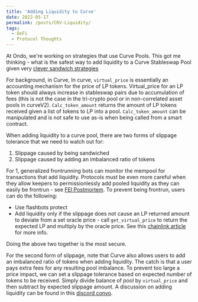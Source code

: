 ```yaml
---
title: 'Adding Liquidity to Curve'
date: 2022-05-17
permalink: /posts/CRV-Liquidity/
tags:
  - DeFi
  - Protocol Thoughts
---
```


At Ondo, we're working on strategies that use Curve Pools. This got me thinking - what is the safest way to add liquidity to a Curve Stableswap Pool given very [clever sandwich strategies](https://twitter.com/bertcmiller/status/1527757146716348416)

For background, in Curve, In curve, `virtual_price` is essentially an accounting mechanism for the price of LP tokens. Virtual_price for an LP token should always increase in stableswap pairs due to accumulation of fees (this is not the case in the tri-crypto pool or in non-correlated asset pools in curveV2). `Calc_token_amount` returns the amount of LP tokens received given a list of tokens to LP into a pool. `Calc_token_amount` can be manipulated and is not safe to use as-is when being called from a smart contract. 

When adding liquidity to a curve pool, there are two forms of slippage tolerance that we need to watch out for:
1. Slippage caused by being sandwiched 
2. Slippage caused by adding an imbalanced ratio of tokens 

For 1, generalized frontrunning bots can monitor the mempool for transactions that add liquidity. Protocols must be even more careful when they allow keepers to permissionlessly add pooled liquidity as they can easily be frontrun - see [FEI Postmortem](https://medium.com/immunefi/fei-protocol-flashloan-vulnerability-postmortem-7c5dc001affb). To prevent being frontrun, users can do the following:
- Use flashbots protect
- Add liquidity only if the slippage does not cause an LP returned amount to deviate from a set oracle price - call `get_virtual_price` to return the expected LP and multiply by the oracle price. See this [chainlink article](https://blog.chain.link/using-chainlink-oracles-to-securely-utilize-curve-lp-pools/) for more info. 

Doing the above two together is the most secure. 

For the second form of slippage, note that Curve also allows users to add an imbalanced ratio of tokens when adding liquidity. The catch is that a user pays extra fees for any resulting pool imbalance. To prevent too large a price impact, we can set a slippage tolerance based on expected number of tokens to be received. Simply divide balance of pool by `virtual_price` and then subtract by expected slippage amount. A discussion on adding liquidity can be found in this [discord convo](https://discord.com/channels/729808684359876718/729812922649542758/897814906794029096).
